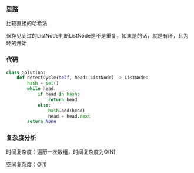 ### 思路

比较直接的哈希法

保存见到过的ListNode判断ListNode是不是重复，如果是的话，就是有环，且为环的开始

### 代码

```python
class Solution:
    def detectCycle(self, head: ListNode) -> ListNode:
        hash = set()
        while head:
            if head in hash:
                return head
            else:
                hash.add(head)
                head = head.next
        return None
```

### 复杂度分析

时间复杂度：遍历一次数组，时间复杂度为O(N)

空间复杂度：O(1)

